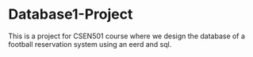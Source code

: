 # Database1-Project
This is a project for CSEN501 course where we design the database of a football reservation system using an eerd and sql.

